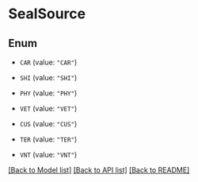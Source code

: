 # SealSource

## Enum


* `CAR` (value: `"CAR"`)

* `SHI` (value: `"SHI"`)

* `PHY` (value: `"PHY"`)

* `VET` (value: `"VET"`)

* `CUS` (value: `"CUS"`)

* `TER` (value: `"TER"`)

* `VNT` (value: `"VNT"`)


[[Back to Model list]](../README.md#documentation-for-models) [[Back to API list]](../README.md#documentation-for-api-endpoints) [[Back to README]](../README.md)


